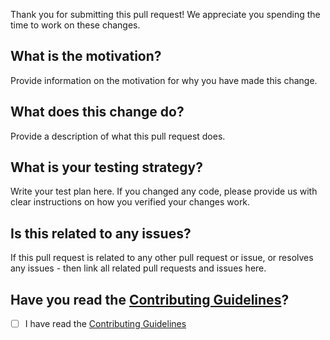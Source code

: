Thank you for submitting this pull request! We appreciate you spending the time to work on these changes.

## What is the motivation?

Provide information on the motivation for why you have made this change.

## What does this change do?

Provide a description of what this pull request does.

## What is your testing strategy?

Write your test plan here. If you changed any code, please provide us with clear instructions on how you verified your changes work.

## Is this related to any issues?

If this pull request is related to any other pull request or issue, or resolves any issues - then link all related pull requests and issues here.

## Have you read the [Contributing Guidelines](https://github.com/surrealdb/surrealql-codemirror/blob/main/CONTRIBUTING.md)?

- [ ] I have read the [Contributing Guidelines](https://github.com/surrealdb/surrealql-codemirror/blob/main/CONTRIBUTING.md)
